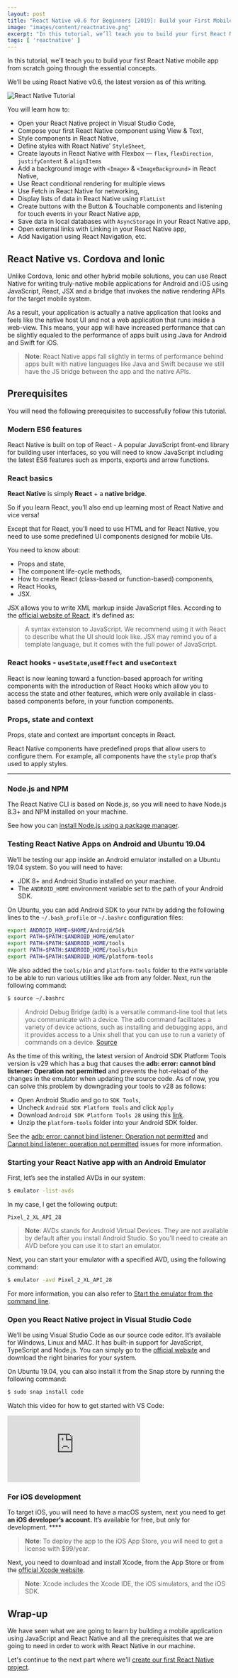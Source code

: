```yaml
---
layout: post
title: "React Native v0.6 for Beginners [2019]: Build your First Mobile App with JavaScript"
image: "images/content/reactnative.png"
excerpt: "In this tutorial, we’ll teach you to build your first React Native mobile app from scratch going through the essential concepts"
tags: [ 'reactnative' ] 
---
```


In this tutorial, we’ll teach you to build your first React Native mobile app from scratch going through the essential concepts.

We’ll be using React Native v0.6, the latest version as of this writing.


![React Native Tutorial](https://paper-attachments.dropbox.com/s_546E03E6D3AEC752448040541BFE85E713119677F02CAE32E634AD5547D449ED_1564879135589_Screenshot+from+2019-08-03+20-51-38.png)



You will learn how to:

- Open your React Native project in Visual Studio Code,
- Compose your first React Native component using View & Text,
- Style components in React Native,
- Define styles with React Native' `StyleSheet`,
- Create layouts in React Native with Flexbox — `flex`, `flexDirection`, `justifyContent` & `alignItems`
- Add a background image with `<Image>` & `<ImageBackground>` in React Native,
- Use React conditional rendering for multiple views
- Use Fetch in React Native for networking,
- Display lists of data in React Native using `FlatList`
- Create buttons with the Button & Touchable components and listening for touch events in your React Native app,
- Save data in local databases with `AsyncStorage` in your React Native app,
- Open external links with Linking in your React Native app,
- Add Navigation using React Navigation, etc.



## React Native vs. Cordova and Ionic

Unlike Cordova, Ionic and other hybrid mobile solutions, you can use React Native for writing truly-native mobile applications for Android and iOS using JavaScript, React, JSX and a bridge that invokes the native rendering APIs for the target mobile system. 

As a result, your application is actually a native application that looks and feels like the native host UI and not a web application that runs inside a web-view. This means, your app will have increased performance that can be slightly equaled to the performance of apps built using Java for Android and Swift for iOS. 


> **Note**: React Native apps fall slightly in terms of performance behind apps built with native languages like Java and Swift because we still have the JS bridge between the app and the native APIs.



## Prerequisites

You will need the following prerequisites to successfully follow this tutorial.
 
### Modern ES6 features

React Native is built on top of React - A popular JavaScript front-end library for building user interfaces, so you will need to know JavaScript including the latest ES6 features such as imports, exports and arrow functions. 

### React basics

**React Native** is simply **React** + a **native bridge**.

So if you learn React, you’ll also end up learning most of React Native and vice versa! 

Except that for React, you’ll need to use HTML and for React Native, you need to use some predefined UI components designed for mobile UIs.

You need to know about:


- Props and state, 
- The component life-cycle methods, 
- How to create React (class-based or function-based) components, 
- React Hooks,
- JSX.

JSX allows you to write XML markup inside JavaScript files. According to the [official website of React](https://reactjs.org/docs/introducing-jsx.html), it’s defined as:


> A syntax extension to JavaScript. We recommend using it with React to describe what the UI should look like. JSX may remind you of a template language, but it comes with the full power of JavaScript.

### React hooks - `useState`,`useEffect` and `useContext`

React is now leaning toward a function-based approach for writing components with the introduction of React Hooks which allow you to access the state and other features, which were only available in class-based components before, in your function components.

### Props, state and context

Props, state and context are important concepts in React.

React Native components have predefined props that allow users to configure them. For example, all components have the `style` prop that’s used to apply styles. 
 ****

### Node.js and NPM

The React Native CLI is based on Node.js, so you will need to have Node.js 8.3+ and NPM installed on your machine.

See how you can [install Node.js using a package manager](https://nodejs.org/en/download/package-manager/).


### Testing React Native Apps on Android and Ubuntu 19.04

We’ll be testing our app inside an Android emulator installed on a Ubuntu 19.04 system. So you will need to have:


- JDK 8+ and Android Studio installed on your machine.
- The `ANDROID_HOME`  environment variable set to the path of your Android SDK.

On Ubuntu, you can add Android SDK to your `PATH` by adding the following lines to the  `~/.bash_profile` or `~/.bashrc` configuration files:

```bash
export ANDROID_HOME=$HOME/Android/Sdk
export PATH=$PATH:$ANDROID_HOME/emulator
export PATH=$PATH:$ANDROID_HOME/tools
export PATH=$PATH:$ANDROID_HOME/tools/bin
export PATH=$PATH:$ANDROID_HOME/platform-tools
```

We also added the `tools/bin` and `platform-tools` folder to the `PATH` variable to be able to run various utilities like `adb` from any folder. Next, run the following command:

```bash
$ source ~/.bashrc 
```


> Android Debug Bridge (adb) is a versatile command-line tool that lets you communicate with a device. The adb command facilitates a variety of device actions, such as installing and debugging apps, and it provides access to a Unix shell that you can use to run a variety of commands on a device. [Source](https://developer.android.com/studio/command-line/adb)

As the time of this writing, the latest version of Android SDK Platform Tools version is v29 which has a bug that causes the **adb: error: cannot bind listener: Operation not permitted** and prevents the hot-reload of the changes in the emulator when updating the source code. As of now, you can solve this problem by downgrading your tools to v28 as follows:


- Open Android Studio and go to `SDK Tools`,
- Uncheck `Android SDK Platform Tools` and click `Apply`
- Download `Android SDK Platform Tools 28` using this [link](https://dl.google.com/android/repository/platform-tools_r28.0.0-linux.zip). 
- Unzip the `platform-tools` folder into your Android SDK folder.

See the [adb: error: cannot bind listener: Operation not permitted](https://github.com/react-native-community/cli/issues/437) and [Cannot bind listener: operation not permitted](https://github.com/microsoft/vscode-react-native/issues/1028) issues for more information.

### Starting your React Native app with an Android Emulator

First, let’s see the installed AVDs in our system:

```bash
$ emulator -list-avds
```

In my case, I get the following output:


    Pixel_2_XL_API_28


> **Note**: AVDs stands for Android Virtual Devices. They are not available by default after you install Android Studio. So you’ll need to create an AVD before you can use it to start an emulator. 

Next, you can start your emulator with a specified AVD, using the following command:

```bash
$ emulator -avd Pixel_2_XL_API_28
```

For more information, you can also refer to [Start the emulator from the command line](https://developer.android.com/studio/run/emulator-commandline).

### Open you React Native project in Visual Studio Code

We’ll be using Visual Studio Code as our source code editor. It’s available for Windows, Linux and MAC. It has built-in support for JavaScript, TypeScript and Node.js. You can simply go to the [official website](https://code.visualstudio.com/) and download the right binaries for your system.

On Ubuntu 19.04, you can also install it from the Snap store by running the following command:

```bash
$ sudo snap install code
```

Watch this video for how to get started with VS Code:


<iframe  src="https://www.youtube.com/embed/Sdg0ef2PpBw" frameborder="0" allow="accelerometer; autoplay; encrypted-media; gyroscope; picture-in-picture" allowfullscreen></iframe>

### For iOS development

To target iOS, you will need to have a macOS system, next you need to get ****an iOS developer’s account**.** It’s available for free, but only for development. ****


> **Note**: To deploy the app to the iOS App Store, you will need to get a license with $99/year. 

Next, you need to download and install Xcode, from the App Store or from the [official Xcode website](https://developer.apple.com/xcode/).


> **Note**: Xcode includes the Xcode IDE, the iOS simulators, and the iOS SDK.


## Wrap-up

We have seen what we are going to learn by building a mobile application using JavaScript and React Native and all the prerequisites that we are going to need in order to work with React Native in our machine. 

Let's continue to the next part where we'll [create our first React Native project](https://www.techiediaries.com/react-native-tutorial/create-first-reactnative-project/).
